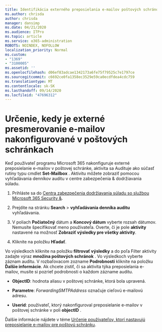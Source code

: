 ```yaml
---
title: Identifikácia externého preposielania e-mailov poštových schránok v denníkoch auditu
ms.author: chrisda
author: chrisda
manager: dansimp
ms.date: 04/21/2020
ms.audience: ITPro
ms.topic: article
ms.service: o365-administration
ROBOTS: NOINDEX, NOFOLLOW
localization_priority: Normal
ms.custom:
- "1369"
- "3100005"
ms.assetid: ''
ms.openlocfilehash: d06ef83adcae1342173a6fe75f79525c7e1797ce
ms.sourcegitcommit: c6692ce0fa1358ec3529e59ca0ecdfdea4cdc759
ms.translationtype: MT
ms.contentlocale: sk-SK
ms.lasthandoff: 09/14/2020
ms.locfileid: "47696312"
---
```

# <a name="identify-when-external-email-forwarding-is-configured-on-mailboxes"></a>Určenie, kedy je externé presmerovanie e-mailov nakonfigurované v poštových schránkach

Keď používateľ programu Microsoft 365 nakonfiguruje externé preposielanie e-mailov v poštovej schránke, aktivita sa Audituje ako súčasť rutiny typu cmdlet **Set-Mailbox** . Aktivitu môžete zobraziť pomocou vyhľadávania denníkov auditu v centre zabezpečenia & dodržiavania súladu.

1. Prihláste sa do [Centra zabezpečenia dodržiavania súladu so službou Microsoft 365 Security &](https://protection.office.com/).

2. Prejdite na stránku **Search**  >  **vyhľadávania denníka auditu** vyhľadávania.

3. V poliach **Počiatočný** dátum a **Koncový dátum** vyberte rozsah dátumov. Nemusíte špecifikovať meno používateľa. Overte, či je pole **aktivity** nastavené na možnosť **Zobraziť výsledky pre všetky aktivity**.

4. Kliknite na položku **Hľadať**.

Vo výsledkoch kliknite na položku **filtrovať výsledky** a do poľa Filter aktivity zadajte výraz **množina poštových schránok** . Vo výsledkoch vyberte záznam auditu. V rozbaľovacom zozname **Podrobnosti** kliknite na položku **Ďalšie informácie**. Ak chcete zistiť, či sa aktivita týka preposielania e-mailov, musíte si pozrieť podrobnosti o každom zázname auditu.

- **ObjectID**: hodnota aliasu v poštovej schránke, ktorá bola upravená.

- **Parametre**: _ForwardingSMTPAddress_ označuje cieľovú e-mailovú adresu.

- **Userid**: používateľ, ktorý nakonfiguroval preposielanie e-mailov v poštovej schránke v poli **objectID** .

Ďalšie informácie nájdete v téme [Určenie používateľov, ktorí nastavujú preposielanie e-mailov pre poštovú schránku](https://docs.microsoft.com/microsoft-365/compliance/auditing-troubleshooting-scenarios#determine-who-set-up-email-forwarding-for-a-mailbox).
